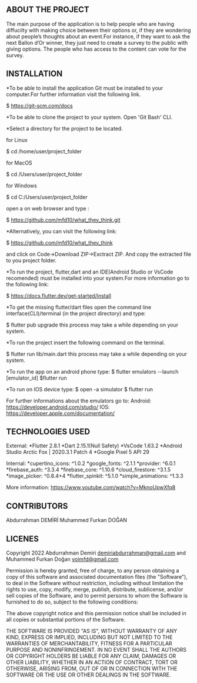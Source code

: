ABOUT THE PROJECT
------------------------------
The main purpose of the application is to help people who are having diffucilty
with making choice between their options or, if they are wondering about people’s 
thoughts about an event.For instance, if they want to ask the next Ballon d’Or 
winner, they just need to create a survey to the public with giving options. 
The people who has access to the content can vote for the survey.

 
INSTALLATION
-------------------
*To be able to install the application Git must be installed to your computer.For further information
visit the following link.

$ https://git-scm.com/docs

*To be able to clone the project to your system. Open 'Git Bash' CLI.

*Select a directory for the project to be located.

for Linux

$ cd /home/user/project_folder

for MacOS

$ cd /Users/user/project_folder

for Windows

$ cd C:/Users/user/project_folder

open a on web browser and type :

$ https://github.com/mfd10/what_they_think.git

*Alternatively, you can visit the following link: 

$ https://github.com/mfd10/what_they_think

and click on Code->Download ZIP->Exctract ZIP. And copy the extracted file to you
project folder.

*To run the project, flutter,dart and an IDE(Android Studio or VsCode recomended)
must be installed into your system.For more information go to the following link:

$ https://docs.flutter.dev/get-started/install

*To get the missing flutter/dart files open the command line interface(CLI)/terminal
(in the project directory) and type:

$ flutter pub upgrade 
this process may take a while depending on your system.

*To run the project insert the following command on the terminal.

$ flutter run lib/main.dart
this process may take a while depending on your system.

*To run the app on an android phone type:
$ flutter emulators --launch [emulator_id]
$flutter run

*To run on IOS device type:
$ open -a simulator
$ flutter run

For further informations about the emulators go to:
Android: https://developer.android.com/studio/
IOS: https://developer.apple.com/documentation/

TECHNOLOGIES USED
-----------------
External:
*Flutter 2.8.1
*Dart 2.15.1(Null Safety)
*VsCode 1.63.2
*Android Studio Arctic Fox | 2020.3.1 Patch 4
*Google Pixel 5 API 29

Internal:
*cupertino_icons: ^1.0.2
*google_fonts: ^2.1.1
*provider: ^6.0.1
*firebase_auth: ^3.3.4
*firebase_core: ^1.10.6
*cloud_firestore: ^3.1.5
*image_picker: ^0.8.4+4
*flutter_spinkit: ^5.1.0
*simple_animations: ^1.3.3

More information: https://www.youtube.com/watch?v=MknoUpwXfq8

CONTRIBUTORS
------------
Abdurrahman DEMİRİ
Muhammed Furkan DOĞAN

LICENES
---------

 Copyright 2022 Abdurrahman Demiri <demiriabdurrahman@gmail.com>
	   and Muhammed Furkan Doğan <voimfd@gmail.com>

 
Permission is hereby granted, free of charge, to any person obtaining a copy of
this software and associated documentation files (the "Software"), to deal in
the Software without restriction, including without limitation the rights to
use, copy, modify, merge, publish, distribute, sublicense, and/or sell copies of
the Software, and to permit persons to whom the Software is furnished to do so,
subject to the following conditions:

The above copyright notice and this permission notice shall be included in all
copies or substantial portions of the Software.

THE SOFTWARE IS PROVIDED "AS IS", WITHOUT WARRANTY OF ANY KIND, EXPRESS OR
IMPLIED, INCLUDING BUT NOT LIMITED TO THE WARRANTIES OF MERCHANTABILITY, FITNESS
FOR A PARTICULAR PURPOSE AND NONINFRINGEMENT. IN NO EVENT SHALL THE AUTHORS OR
COPYRIGHT HOLDERS BE LIABLE FOR ANY CLAIM, DAMAGES OR OTHER LIABILITY, WHETHER
IN AN ACTION OF CONTRACT, TORT OR OTHERWISE, ARISING FROM, OUT OF OR IN
CONNECTION WITH THE SOFTWARE OR THE USE OR OTHER DEALINGS IN THE SOFTWARE.
